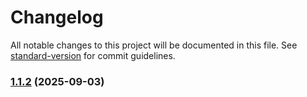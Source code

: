 # Changelog

All notable changes to this project will be documented in this file. See [standard-version](https://github.com/conventional-changelog/standard-version) for commit guidelines.

### [1.1.2](https://github.com/runsdev/discord-bot/compare/v1.1.1...v1.1.2) (2025-09-03)
